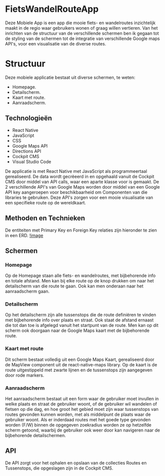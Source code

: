 # FietsWandelRouteApp

Deze Mobiele App is een app die mooie fiets- en wandelroutes inzichtelijk maakt in de regio waar gebruikers wonen of graag willen vertieren. Van het inrichten van de structuur van de verschillende schermen ben ik gegaan tot de styling van de schermen tot de integratie van verschillende Google maps API's, voor een visualisatie van de diverse routes.

# Structuur

Deze mobiele applicatie bestaat uit diverse schermen, te weten:
* Homepage.
* Detailscherm.
* Kaart met route.
* Aanraadscherm.

## Technologieën

* React Native
* JavaScript
* CSS
* Google Maps API
* Directions API
* Cockpit CMS
* Visual Studio Code

De applicatie is met React Native met JavaScript als programmeertaal gerealiseerd. De data wordt gecrëeerd in en opgehaald vanuit de Cockpit CMS door middel van API calls, waar een aparte klasse voor is gemaakt. De 2 verschillende API's van Google Maps worden door middel van een Google API key aangeroepen voor beschikbaarheid om Componenten van die libraries te gebruiken. Deze API's zorgen voor een mooie visualisatie van een specifieke route op de wereldkaart.

## Methoden en Technieken

De entiteiten met Primary Key en Foreign Key relaties zijn hieronder te zien in een ERD.
[!image](~\assets\ERD_RouteApp.png)

## Schermen

### Homepage

Op de Homepage staan alle fiets- en wandelroutes, met bijbehorende info en totale afstand. Men kan bij elke route op de knop drukken om naar het detailscherm van die route te gaan. Ook kan men onderaan naar het aanraadscherm gaan.

### Detailscherm

Op het detailscherm zijn alle tussenstops die de route definiëren te vinden met bijbehorende info over plaats en straat. Ook staat de afstand ernaast die tot dan toe is afgelegd vanuit het startpunt van de route. Men kan op dit scherm ook doorgaan naar de Google Maps kaart met de bijbehorende route.

### Kaart met route

Dit scherm bestaat volledig uit een Google Maps Kaart, gerealiseerd door de MapView component uit de react-native-maps library. Op de kaart is de route uitgestippeld met zwarte lijnen en de tussenstops zijn aangegeven door rode markers.

### Aanraadscherm

Het aanraadscherm bestaat uit een form waar de gebruiker moet invullen in welke plaats en straat de gebruiker woont, of de gebruiker wil wandelen of fietsen op die dag, en hoe groot het gebied moet zijn waar tussenstops van routes gevonden kunnen worden, met als middelpunt de plaats waar de gebruiker woont. Als er inderdaad routes met het goede type gevonden worden (F/W) binnen de opgegeven zoekradius worden ze op hetzelfde scherm getoond, waarbij de gebruiker ook weer door kan navigeren naar de bijbehorende detailschermen.

## API

De API zorgt voor het ophalen en opslaan van de collecties Routes en Tussenstops, die opgeslagen zijn in de Cockpit CMS.